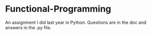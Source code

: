 # Functional-Programming

An assignment I did last year in Python. 
Questions are in the doc and answers in the .py file.
